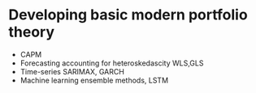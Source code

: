 # Developing basic modern portfolio theory
- CAPM 
- Forecasting accounting for heteroskedascity WLS,GLS
- Time-series SARIMAX, GARCH
- Machine learning ensemble methods, LSTM
